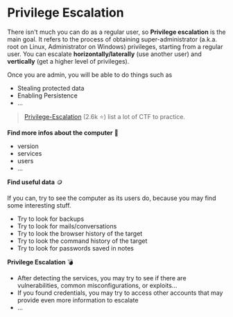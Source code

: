 # Privilege Escalation

<div class="row row-cols-md-2 mt-4"><div>

There isn't much you can do as a regular user, so **Privilege escalation** is the main goal. It refers to the process of obtaining super-administrator (a.k.a. root on Linux, Administrator on Windows) privileges, starting from a regular user. You can escalate **horizontally/laterally** (use another user) and **vertically** (get a higher level of privileges).

Once you are admin, you will be able to do things such as

* Stealing protected data
* Enabling Persistence
* ...

> [Privilege-Escalation](https://github.com/Ignitetechnologies/Privilege-Escalation) (2.6k ⭐) list a lot of CTF to practice.
</div><div>

**Find more infos about the computer** 🧭️

* version
* services
* users
* ...

**Find useful data** 🪙

If you can, try to see the computer as its users do, because you may find some interesting stuff.

* Try to look for backups
* Try to look for mails/conversations
* Try to look the browser history of the target
* Try to look the command history of the target
* Try to look for passwords saved in notes

**Privilege Escalation** 💣

* After detecting the services, you may try to see if there are vulnerabilities, common misconfigurations, or exploits...
* If you found credentials, you may try to access other accounts that may provide even more information to escalate
* ...
</div></div>